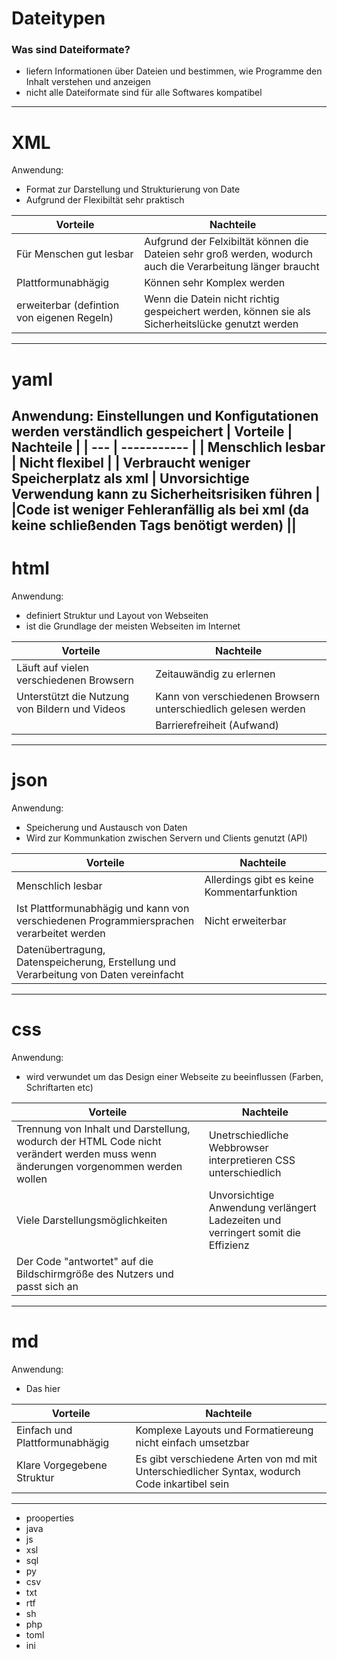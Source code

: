 # Dateitypen

### Was sind Dateiformate?
- liefern Informationen über Dateien und bestimmen, wie Programme den Inhalt verstehen und anzeigen
- nicht alle Dateiformate sind für alle Softwares kompatibel

---
# XML 
Anwendung:
- Format zur Darstellung und Strukturierung von Date 
- Aufgrund der Flexibiltät sehr praktisch

| Vorteile | Nachteile |
| --- | ----------- |
| Für Menschen gut lesbar | Aufgrund der Felxibiltät können die Dateien sehr groß werden, wodurch auch die Verarbeitung länger braucht|
| Plattformunabhägig | Können sehr Komplex werden |
| erweiterbar (defintion von eigenen Regeln)|  Wenn die Datein nicht richtig gespeichert werden, können sie als Sicherheitslücke genutzt werden |
---
# yaml
Anwendung:
Einstellungen und Konfigutationen werden verständlich gespeichert
| Vorteile | Nachteile |
| --- | ----------- |
| Menschlich lesbar | Nicht flexibel |
| Verbraucht weniger Speicherplatz als xml | Unvorsichtige Verwendung kann zu Sicherheitsrisiken führen |
|Code ist weniger Fehleranfällig als bei xml (da keine schließenden Tags benötigt werden) ||
---
# html
Anwendung:
- definiert Struktur und Layout von Webseiten
- ist die Grundlage der meisten Webseiten im Internet

| Vorteile | Nachteile |
| --- | ----------- |
| Läuft auf vielen verschiedenen Browsern | Zeitauwändig zu erlernen |
| Unterstützt die Nutzung von Bildern und Videos | Kann von verschiedenen Browsern unterschiedlich gelesen werden |
||Barrierefreiheit (Aufwand)|
---
# json
Anwendung:
- Speicherung und Austausch von Daten
- Wird zur Kommunkation zwischen Servern und Clients genutzt (API)

| Vorteile | Nachteile |
| --- | ----------- |
| Menschlich lesbar | Allerdings gibt es keine Kommentarfunktion |
| Ist Plattformunabhägig und kann von verschiedenen Programmiersprachen verarbeitet werden | Nicht erweiterbar |
| Datenübertragung, Datenspeicherung, Erstellung und Verarbeitung von Daten vereinfacht||
---
# css
Anwendung:
- wird verwundet um das Design einer Webseite zu beeinflussen (Farben, Schriftarten etc)

| Vorteile | Nachteile |
| --- | ----------- |
| Trennung von Inhalt und Darstellung, wodurch der HTML Code nicht verändert werden muss wenn änderungen vorgenommen werden wollen | Unetrschiedliche Webbrowser interpretieren CSS unterschiedlich |
| Viele Darstellungsmöglichkeiten | Unvorsichtige Anwendung verlängert Ladezeiten und verringert somit die Effizienz |
|Der Code "antwortet" auf die Bildschirmgröße des Nutzers und passt sich an||
---
# md
Anwendung:
- Das hier

| Vorteile | Nachteile |
| --- | ----------- |
| Einfach und Plattformunabhägig| Komplexe Layouts und Formatiereung nicht einfach umsetzbar |
| Klare Vorgegebene Struktur | Es gibt verschiedene Arten von md mit Unterschiedlicher Syntax, wodurch Code inkartibel sein |
---
- prooperties
- java
- js
- xsl
- sql
- py
- csv
- txt
- rtf
- sh
- php
- toml
- ini